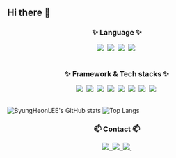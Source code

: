 ## Hi there 👋

<!--타이틀 부분-->
<div align="center">
</div>

<!--내용 부분-->
<h3 align="center">✨ Language ✨</h3>
<div align="center">
  <img src="https://img.shields.io/badge/javascript-F7DF1E.svg?style=for-the-badge&logo=javascript&logoColor=20232a" />&nbsp
  <img src="https://img.shields.io/badge/TypeScript-007ACC?style=for-the-badge&logo=typescript&logoColor=white" />&nbsp
  <img src="https://img.shields.io/badge/go-%2300ADD8.svg?style=for-the-badge&logo=go&logoColor=white" />&nbsp
  <img src="https://img.shields.io/badge/python-3670A0?style=for-the-badge&logo=python&logoColor=ffdd54" />&nbsp
</div>

<br>

<h3 align="center">✨ Framework & Tech stacks ✨</h3>
<div align="center">
  <img src="https://img.shields.io/badge/node.js-6DA55F?style=for-the-badge&logo=node.js&logoColor=white" />&nbsp
  <img src="https://img.shields.io/badge/nestjs-%23E0234E.svg?style=for-the-badge&logo=nestjs&logoColor=white" />&nbsp
  <img src="https://img.shields.io/badge/mysql-4479A1.svg?style=for-the-badge&logo=mysql&logoColor=white" />&nbsp
  <img src="https://img.shields.io/badge/Ethereum-3C3C3D?style=for-the-badge&logo=Ethereum&logoColor=white" />&nbsp
  <img src="https://img.shields.io/badge/docker-%230db7ed.svg?style=for-the-badge&logo=docker&logoColor=white" />&nbsp
  <img src="https://img.shields.io/badge/redis-%23DD0031.svg?&style=for-the-badge&logo=redis&logoColor=white" />&nbsp
  <img src="https://img.shields.io/badge/PyTorch-EE4C2C?logo=pytorch&logoColor=fff&style=flat" />&nbsp
  <img src="https://img.shields.io/badge/jupyter-2C2C32.svg?style=for-the-badge&logo=jupyter&logoColor=F37726" />&nbsp
</div>

<br>

![ByungHeonLEE's GitHub stats](https://github-readme-stats.vercel.app/api?username=ByungHeonLEE&show_icons=true&theme=radical)
![Top Langs](https://github-readme-stats.vercel.app/api/top-langs/?username=ByungHeonLEE&layout=compact)

<h3 align="center">📫 Contact 📫</h3>
<div align="center">
  <a href="https://behratul.xyz">
    <img src="https://img.shields.io/badge/Ghost-000?style=for-the-badge&logo=ghost&logoColor=yellow" />&nbsp
  </a>
  <a href="mailto:topkids5326@gmail.com">
    <img
      src="https://img.shields.io/badge/topkids5326@gmail.com-D14836?style=for-the-badge&logo=gmail&logoColor=white"/>&nbsp
  </a>
  <a href="https://img.shields.io/badge/LinkedIn-0077B5?style=for-the-badge&logo=linkedin&logoColor=white">
    <img src="https://img.shields.io/badge/LinkedIn-0077B5?style=for-the-badge&logo=linkedin&logoColor=white" />&nbsp
  </a>
</div>




